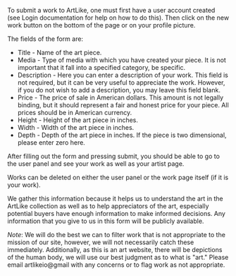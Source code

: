 To submit a work to ArtLike, one must first have a user account created (see Login documentation for help on how to do this).  Then click on the new work button on the bottom of the page or on your profile picture.

The fields of the form are:

* Title - Name of the art piece.
* Media - Type of media with which you have created your piece.  It is not important that it fall into a specified category, be specific.
* Description - Here you can enter a description of your work.  This field is not required, but it can be very useful to appreciate the work.  However, if you do not wish to add a description, you may leave this field blank.
* Price - The price of sale in American dollars.  This amount is not legally binding, but it should represent a fair and honest price for your piece.  All prices should be in American currency.
* Height - Height of the art piece in inches.
* Width - Width of the art piece in inches.
* Depth - Depth of the art piece in inches.  If the piece is two dimensional, please enter zero here.


After filling out the form and pressing submit, you should be able to go to the user panel and see your work as well as your artist page.

Works can be deleted on either the user panel or the work page itself (if it is your work).

We gather this information because it helps us to understand the art in the ArtLike collection as well as to help appreciators of the art, especially potential buyers have enough information to make informed decisions.  Any information that you give to us in this form will be publicly available.

*Note*: We will do the best we can to filter work that is not appropriate to the mission of our site, however, we will not necessarily catch these immediately.  Additionally, as this is an art website, there will be depictions of the human body, we will use our best judgment as to what is "art."  Please email artlikeio@gmail with any concerns or to flag work as not appropriate.
